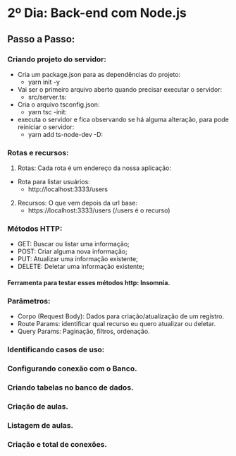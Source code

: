 # 2º Dia: Back-end com Node.js

  ## Passo a Passo:

  ### Criando projeto do servidor:

  * Cria um package.json para as dependências do projeto:
      * yarn init -y
  * Vai ser o primeiro arquivo aberto quando precisar executar o servidor:
      * src/server.ts:
  * Cria o arquivo tsconfig.json:
      * yarn tsc -init:
  * executa o servidor e fica observando se há alguma alteração, para pode reiniciar o servidor:
      * yarn add ts-node-dev -D:
      

  ### Rotas e recursos:

  1. Rotas: Cada rota é um endereço da nossa aplicação:
  * Rota para listar usuários:
      * http://localhost:3333/users
  2. Recursos: O que vem depois da url base:
      * https://localhost:3333/users (/users é o recurso)

  ### Métodos HTTP:
  * GET: Buscar ou listar uma informação;
  * POST: Criar alguma nova informação;
  * PUT: Atualizar uma informação existente;
  * DELETE: Deletar uma informação existente;
    
  #### Ferramenta para testar esses métodos http: Insomnia.

  ### Parâmetros:
  * Corpo (Request Body): Dados para criação/atualização de um registro.
  * Route Params: identificar qual recurso eu quero atualizar ou deletar.
  * Query Params: Paginação, filtros, ordenação.

  ### Identificando casos de uso:

  ### Configurando conexão com o Banco.

  ### Criando tabelas no banco de dados.

  ### Criação de aulas.

  ### Listagem de aulas.

  ### Criação e total de conexões.